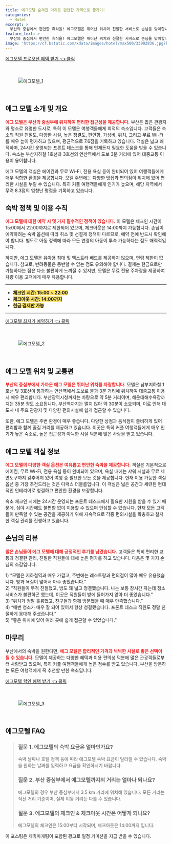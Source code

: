 ```yaml
---
title: 에그모텔 숨겨진 아지트 편안한 가격으로 즐기기!
categories:
  - Hotel
excerpt: >
  부산의 중심에서 편안한 휴식을! 에그모텔은 뛰어난 위치와 친절한 서비스로 손님을 맞이합니다. 무료 WiFi와 넓은 객실 그리고 24시간 운영하는 프론트에서 언제나 편리함을 느껴보세요. 클릭해 더 알아보세요!
feature_text: >
  부산의 중심에서 편안한 휴식을! 에그모텔은 뛰어난 위치와 친절한 서비스로 손님을 맞이합니다. 무료 WiFi와 넓은 객실 그리고 24시간 운영하는 프론트에서 언제나 편리함을 느껴보세요. 클릭해 더 알아보세요!
image: 'https://cf.bstatic.com/xdata/images/hotel/max500/33902836.jpg?k=1f3db8651a49c8a99a7d3f5fd5eaba0b93a7639c46cd904ee8c0d3aa1edc0e2e&o=&hp=1'
---
```


<p><a class="modoo-button" href="https://tinyurl.com/24ffa83t" rel="nofollow noopener">에그모텔 프로모션 혜택 받기 👈 클릭</a></p><br/>
<figure class="image"><img alt="에그모텔_1" src="https://cf.bstatic.com/xdata/images/hotel/max1024x768/401120007.jpg?k=9c7d270dd02676dbd3bbe0b52df1451f197e5350e4e147e3d96588287e3d16ab&amp;o=&amp;hp=1"/></figure><br/>

<h2 id="에그모텔_소개">에그 모텔 소개 및 개요</h2>
<p><b><span style="color: #ee2323;">에그 모텔은 부산의 중심부에 위치하여 편리한 접근성을 제공합니다.</span></b> 부산은 많은 관광지와 명소로 유명한 도시로, 특히 이 모텔은 여행객들에게 최적의 숙소입니다. 고객들은 숙소의 직원 친절도, 다양한 시설, 높은 청결도, 편안함, 가성비, 위치, 그리고 무료 Wi-Fi를 매우 높이 평가하고 있으며, 평균적으로 7.6점을 기록하고 있습니다. 객실은 넓고 쾌적하며, 24시간 운영되는 프론트 데스크를 통해 언제든지 필요한 도움을 받을 수 있습니다. 숙소는 부산지하철 1호선과 3호선의 연산역에서 도보 3분 거리에 있어 대중교통 이용이 용이합니다.</p>
<p>에그 모텔의 객실은 에어컨과 무료 Wi-Fi, 전용 욕실 등이 완비되어 있어 여행객들에게 매우 적합한 환경을 제공합니다. 모텔 주변에는 다양한 맛집과 편의점이 위치해 있어 편리한 시설을 누릴 수 있습니다. 특히 커플 여행객들에게 인기가 높으며, 해당 지역에서 무려 8.3점의 엄청난 평점을 기록하고 있습니다.</p>
<h2 id="숙박_정책_및_이용_수칙">숙박 정책 및 이용 수칙</h2>
<p><b><span style="color: #ee2323;">에그 모텔에 대한 예약 시 몇 가지 필수적인 정책이 있습니다.</span></b> 이 모텔은 체크인 시간이 15:00에서 22:00까지로 제한되어 있으며, 체크아웃은 14:00까지 가능합니다. 손님이 예약하려는 숙박 옵션에 따라 취소 및 선결제 정책이 다르므로, 예약 전에 반드시 확인해야 합니다. 별도로 아동 정책에 따라 모든 연령의 아동이 투숙 가능하다는 점도 매력적입니다.</p>
<p>하지만, 에그 모텔은 유아용 침대 및 엑스트라 베드를 제공하지 않으며, 연령 제한이 없습니다. 참고로, 반려동물은 동반할 수 없는 점도 유의해야 합니다. 결제는 현금으로만 가능하다는 점은 다소 불편하게 느껴질 수 있지만, 모텔은 무료 전용 주차장을 제공하여 차량 이용 고객에게 매우 유용합니다.</p>
<hr/>
<ul>
<li><b><span style="background-color: #ffe066;">체크인 시간: 15:00 ~ 22:00</span></b></li>
<li><b><span style="background-color: #ffe066;">체크아웃 시간: 14:00까지</span></b></li>
<li><b><span style="background-color: #ffe066;">현금 결제만 가능</span></b></li>
</ul>
<hr/>
<p><a class="modoo-button" href="https://tinyurl.com/24ffa83t" rel="nofollow noopener">에그모텔 최저가 예약하기 👈 클릭</a></p><br/>
<figure class="image"><img alt="에그모텔_2" src="https://cf.bstatic.com/xdata/images/hotel/max500/33902836.jpg?k=1f3db8651a49c8a99a7d3f5fd5eaba0b93a7639c46cd904ee8c0d3aa1edc0e2e&amp;o=&amp;hp=1"/></figure><br/>
<h2 id="에그모텔_위치_및_교통편">에그 모텔 위치 및 교통편</h2>
<p><b><span style="color: #ee2323;">부산의 중심부에서 가까운 에그 모텔은 뛰어난 위치를 자랑합니다.</span></b> 모텔은 남부지하철 1호선 및 3호선이 통과하는 연산역에서 도보로 불과 3분 거리에 위치하여 대중교통 이용 시 매우 편리합니다. 부산광역시청까지는 차량으로 약 5분 거리이며, 해운대해수욕장까지는 35분 정도 소요됩니다. 부산역까지는 멀지 않아 약 30분이 소요되며, 이로 인해 대도시 내 주요 관광지 및 다양한 편의시설에 쉽게 접근할 수 있습니다.</p>
<p>또한, 에그 모텔은 주변 환경이 매우 좋습니다. 다양한 상점과 음식점이 즐비하게 있어 편리함과 함께 즐길 거리를 제공하고 있습니다. 이곳은 특히 커플 여행객들에게 매우 인기가 높은 숙소로, 높은 접근성과 아늑한 시설 덕분에 많은 사랑을 받고 있습니다.</p>
<h2 id="에그모텔_객실_정보">에그 모텔 객실 정보</h2>
<p><b><span style="color: #ee2323;">에그 모텔의 다양한 객실 옵션은 여유롭고 편안한 숙박을 제공합니다.</span></b> 객실은 기본적으로 에어컨, 무료 Wi-Fi, 전용 욕실 등이 완비되어 있으며, 욕실 내에는 샤워 시설과 무료 세면도구까지 갖추어져 있어 여행 중 필요한 모든 것을 제공합니다. 현재 이용 가능한 객실 옵션 중 가장 추천드리는 것은 디럭스 더블룸입니다. 이 객실은 넓은 공간과 세련된 현대적인 인테리어로 청결하고 편안한 환경을 보장합니다.</p>
<p>숙소 체크인 시에는 24시간 운영되는 프론트 데스크에서 필요한 지원을 받을 수 있기 때문에, 심야 시간에도 불편함 없이 이용할 수 있으며 안심할 수 있습니다. 현재 모든 고객들이 만족할 수 있는 공간을 제공하기 위해 지속적으로 각종 편의시설을 확충하고 철저한 객실 관리를 진행하고 있습니다.</p>
<h2 id="손님의_리뷰">손님의 리뷰</h2>
<p><b><span style="color: #ee2323;">많은 손님들이 에그 모텔에 대해 긍정적인 후기를 남겼습니다.</span></b> 고객들은 특히 편리한 교통과 청결한 관리, 친절한 직원들에 대해 높은 평가를 하고 있습니다. 다음은 몇 가지 손님의 소감입니다.</p>
<p>
1) “모텔은 지하철역과 매우 가깝고, 주변에는 레스토랑과 편의점이 많아 매우 유용했습니다. 방과 욕실이 넓어서 아주 좋았습니다.”<br/>
2) “직원들이 무척 친절했고, 방도 꽤 넓고 청결했습니다. 나는 보통 장시간 자는데 청소 서비스가 불편하곤 했는데, 이곳은 직원들이 방에 들어가지 않아 더 좋았습니다.”<br/>
3) “위치가 정말 훌륭했고, 친구들과 함께 방문했을 때 매우 만족했습니다.”<br/>
4) “매번 청소가 매우 잘 되어 있어서 항상 청결했습니다. 프론트 데스크 직원도 정말 친절하게 응대해 주셨습니다.”<br/>
5) “좋은 위치에 있어 여러 곳에 쉽게 접근할 수 있었습니다.”<br/>
</p>
<h2 id="마무리">마무리</h2>
<p>부산에서의 숙박을 원한다면, <b><span style="color: #ee2323;">에그 모텔은 합리적인 가격과 넉넉한 시설로 좋은 선택이 될 수 있습니다.</span></b> 모텔이 제공하는 다양한 혜택과 이용 편의성 덕분에 많은 관광객들로부터 사랑받고 있으며, 특히 커플 여행객들에게 높은 점수를 받고 있습니다. 부산을 방문하는 모든 여행객에게 꼭 추천할 만한 숙소입니다.</p>

<p><a class="modoo-button" href="https://tinyurl.com/24ffa83t" rel="nofollow noopener">에그모텔 할인 혜택 받기 👈 클릭</a></p><br>

<figure class="image"><img src="https://cf.bstatic.com/xdata/images/hotel/max500/33902826.jpg?k=e1e08bd627e7d563d4d2139831b420a2842de5719bd978b5e671dc91f3265ae7&o=&hp=1" alt="에그모텔_3"></figure><br>
<h2 id="에그모텔_FAQ">에그모텔 FAQ</h2>
<div itemscope="" itemtype="https://schema.org/FAQPage"> 
<blockquote> 
<div itemscope="" itemprop="mainEntity" itemtype="https://schema.org/Question"> 
<h3 id="질문_1" itemprop="name">질문 1. 에그모텔의 숙박 요금은 얼마인가요?</h3> 
<div itemscope="" itemprop="acceptedAnswer" itemtype="https://schema.org/Answer"> 
<span itemprop="text"> 
<p>숙박 날짜나 호텔 정책 등에 따라 에그모텔 숙박 요금이 달라질 수 있습니다. 숙박을 원하는 날짜를 입력하고 요금을 확인하시기 바랍니다.</p> 
</span> 
</div> 
</div> 

<div itemscope="" itemprop="mainEntity" itemtype="https://schema.org/Question"> 
<h3 id="질문_2" itemprop="name">질문 2. 부산 중심부에서 에그모텔까지의 거리는 얼마나 되나요?</h3> 
<div itemscope="" itemprop="acceptedAnswer" itemtype="https://schema.org/Answer"> 
<span itemprop="text"> 
<p>에그모텔의 경우 부산 중심부에서 3.5 km 거리에 위치해 있습니다. 모든 거리는 직선 거리 기준이며, 실제 이동 거리는 다를 수 있습니다.</p> 
</span> 
</div> 
</div> 

<div itemscope="" itemprop="mainEntity" itemtype="https://schema.org/Question"> 
<h3 id="질문_3" itemprop="name">질문 3. 에그모텔의 체크인 & 체크아웃 시간은 어떻게 되나요?</h3> 
<div itemscope="" itemprop="acceptedAnswer" itemtype="https://schema.org/Answer"> 
<span itemprop="text"> 
<p>에그모텔의 체크인은 15:00부터 시작되며, 체크아웃은 14:00까지 입니다.</p> 
</span> 
</div> 
</div> 
</blockquote> 
</div><p>이 포스팅은 제휴마케팅이 포함된 광고로 일정 커미션을 지급 받을 수 있습니다.</p>

